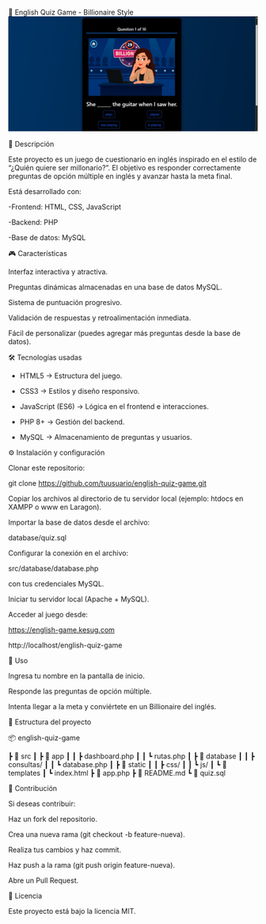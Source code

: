 🧠 English Quiz Game - Billionaire Style
![Portada del Juego](portada.jpeg)

📌 Descripción

Este proyecto es un juego de cuestionario en inglés inspirado en el estilo de “¿Quién quiere ser millonario?”.
El objetivo es responder correctamente preguntas de opción múltiple en inglés y avanzar hasta la meta final.

Está desarrollado con:

-Frontend: HTML, CSS, JavaScript

-Backend: PHP

-Base de datos: MySQL

🎮 Características

Interfaz interactiva y atractiva.

Preguntas dinámicas almacenadas en una base de datos MySQL.

Sistema de puntuación progresivo.

Validación de respuestas y retroalimentación inmediata.

Fácil de personalizar (puedes agregar más preguntas desde la base de datos).

🛠️ Tecnologías usadas

* HTML5 → Estructura del juego.

* CSS3 → Estilos y diseño responsivo.

* JavaScript (ES6) → Lógica en el frontend e interacciones.

* PHP 8+ → Gestión del backend.

* MySQL → Almacenamiento de preguntas y usuarios.

⚙️ Instalación y configuración

Clonar este repositorio:

git clone https://github.com/tuusuario/english-quiz-game.git


Copiar los archivos al directorio de tu servidor local (ejemplo: htdocs en XAMPP o www en Laragon).

Importar la base de datos desde el archivo:

database/quiz.sql


Configurar la conexión en el archivo:

src/database/database.php


con tus credenciales MySQL.

Iniciar tu servidor local (Apache + MySQL).

Acceder al juego desde:

https://english-game.kesug.com

http://localhost/english-quiz-game

🚀 Uso

Ingresa tu nombre en la pantalla de inicio.

Responde las preguntas de opción múltiple.

Intenta llegar a la meta y conviértete en un Billionaire del inglés.

📂 Estructura del proyecto

📦 english-quiz-game

 ┣ 📂 src
 ┃ ┣ 📂 app
 ┃ ┃ ┣ dashboard.php
 ┃ ┃ ┗ rutas.php
 ┃ ┣ 📂 database
 ┃ ┃ ┣ consultas/
 ┃ ┃ ┗ database.php
 ┃ ┣ 📂 static
 ┃ ┃ ┣ css/
 ┃ ┃ ┗ js/
 ┃ ┗ 📂 templates
 ┃     ┗ index.html
 ┣ 📜 app.php
 ┣ 📜 README.md
 ┗ 📜 quiz.sql

🤝 Contribución

Si deseas contribuir:

Haz un fork del repositorio.

Crea una nueva rama (git checkout -b feature-nueva).

Realiza tus cambios y haz commit.

Haz push a la rama (git push origin feature-nueva).

Abre un Pull Request.

📄 Licencia

Este proyecto está bajo la licencia MIT.
